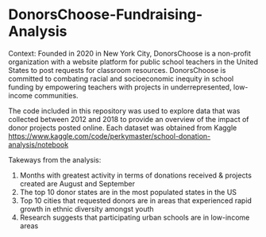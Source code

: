 # DonorsChoose-Fundraising-Analysis
Context: Founded in 2020 in New York City, DonorsChoose is a non-profit organization with a website platform for public school teachers in the United States to post requests for classroom resources. DonorsChoose is committed to combating racial and socioeconomic inequity in school funding by empowering teachers with projects in underrepresented, low-income communities. 

The code included in this repository was used to explore data that was collected between 2012 and 2018 to provide an overview of the impact of donor projects posted online. Each dataset was obtained from Kaggle https://www.kaggle.com/code/perkymaster/school-donation-analysis/notebook

Takeways from the analysis: 
1) Months with greatest activity in terms of donations received & projects created are August and September
2) The top 10 donor states are in the most populated states in the US
3) Top 10 cities that requested donors are in areas that experienced rapid growth in ethnic diversity amongst youth
4) Research suggests that participating urban schools are in low-income areas 

